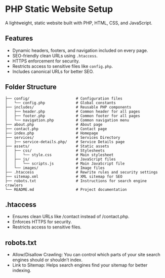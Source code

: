 # PHP Static Website Setup

A lightweight, static website built with PHP, HTML, CSS, and JavaScript.

## Features

- Dynamic headers, footers, and navigation included on every page.
- SEO-friendly clean URLs using `.htaccess`.
- HTTPS enforcement for security.
- Restricts access to sensitive files like `config.php`.
- Includes canonical URLs for better SEO.

## Folder Structure

```
├── config/                     # Configuration files
│   └── config.php              # Global constants
├── includes/                   # Reusable PHP components
│   ├── header.php              # Common header for all pages
│   ├── footer.php              # Common footer for all pages
│   └── navigation.php          # Common navigation menu
├── about.php                   # About page
├── contact.php                 # Contact page
├── index.php                   # Homepage
├── services/                   # Services Directory
│   ├── service-details.php/    # Service Details page
├── assets/                     # Static assets
│   ├── css/                    # Stylesheets
│   │   └── style.css           # Main stylesheet
│   ├── js/                     # JavaScript files
│   │   └── scripts.js          # Main JavaScript file
│   └── images/                 # Image files
├── .htaccess                   # Rewrite rules and security settings
├── sitemap.xml                 # XML sitemap for SEO
├── robots.txt                  # Instructions for search engine crawlers
└── README.md                   # Project documentation
```

## .htaccess

- Ensures clean URLs like /contact instead of /contact.php.
- Enforces HTTPS for security.
- Restricts access to sensitive files.

## robots.txt

- Allow/Disallow Crawling: You can control which parts of your site search engines should or shouldn’t index.
- Link to Sitemap: Helps search engines find your sitemap for better indexing.

